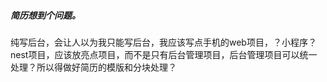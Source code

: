 





##### 简历想到个问题。

纯写后台，会让人以为我只能写后台，我应该写点手机的web项目，？小程序？nest项目，应该放亮点项目，而不是只有后台管理项目，后台管理项目可以统一处理？所以得做好简历的模版和分块处理？